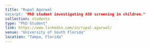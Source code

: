 ```yaml
---
title: "Rupal Agarwal
excerpt: "PhD student investigating ASD screening in children."
collection: students
type: "PhD Student"
link: https://www.linkedin.com/in/rupal-agarwal/
venue: "University of South Florida"
location: "Tampa, Florida"
---
```


